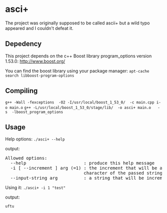 asci+
=====

The project was originally supposed to be called ascii+ but a wild typo appeared and I couldn't defeat it.

Depedency
---------

This project depends on the c++ Boost library program_options version 1.53.0: http://www.boost.org/

You can find the boost library using your package manager: `apt-cache search libboost-program-options`

Compiling
---------


`g++ -Wall -fexceptions  -O2 -I/usr/local/boost_1_53_0/  -c main.cpp i-o main.o`
`g++ -L/usr/local/boost_1_53_0/stage/lib/  -o asci+ main.o   -s  -lboost_program_options`

Usage
-----

Help options:
`./asci+ --help`

output:

<pre>
Allowed options:
  --help                      : produce this help message
  -i [ --increment ] arg (=1) : the increment that will be added to each 
                              character of the passed string
  --input-string arg          : a string that will be incremented
</pre>

Using it:
`./asci+ -i 1 "test"`

output:

`uftu`



